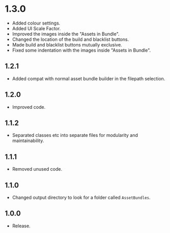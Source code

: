 # 1.3.0

- Added colour settings.
- Added UI Scale Factor.
- Improved the images inside the "Assets in Bundle".
- Changed the location of the build and blacklist buttons.
- Made build and blacklist buttons mutually exclusive.
- Fixed some indentation with the images inside "Assets in Bundle".

## 1.2.1

- Added compat with normal asset bundle builder in the filepath selection.

## 1.2.0

- Improved code.

## 1.1.2

- Separated classes etc into separate files for modularity and maintainability.

## 1.1.1

- Removed unused code.

## 1.1.0

- Changed output directory to look for a folder called `AssetBundles`.

## 1.0.0

- Release.
